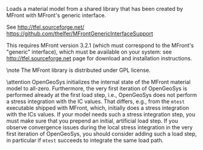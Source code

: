 Loads a material model from a shared library that has been created by MFront
with MFront's generic interface.

See <http://tfel.sourceforge.net/> <https://github.com/thelfer/MFrontGenericInterfaceSupport>

This requires MFront version 3.2.1 (which must correspond to the MFront's
"generic" interface), which must be available on your system: see
<http://tfel.sourceforge.net> page for download and installation instructions.

\note The MFront library is distributed under GPL license.

\attention
OpenGeoSys initializes the internal state of the MFront material model to
all-zero. Furthermore, the very first iteration of OpenGeoSys is performed
already at the first load step, i.e., OpenGeoSys does not perform a stress
integration with the IC values. That differs, e.g., from the `mtest` executable
shipped with MFront, which, initially does a stress integration with the ICs
values. If your model needs such a stress integration step, you must make sure
that you prepend an initial, artificial load step. If you observe convergence
issues during the local stress integration in the very first iteration of
OpenGeoSys, you should consider adding such a load step, in particular if `mtest`
succeeds to integrate the same load path.
